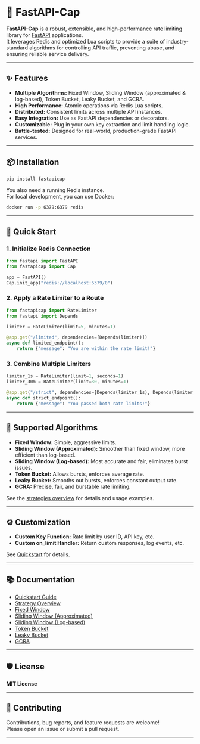 # 🚦 FastAPI-Cap

**FastAPI-Cap** is a robust, extensible, and high-performance rate limiting library for [FastAPI](https://fastapi.tiangolo.com/) applications.  
It leverages Redis and optimized Lua scripts to provide a suite of industry-standard algorithms for controlling API traffic, preventing abuse, and ensuring reliable service delivery.

---

## ✨ Features

- **Multiple Algorithms:** Fixed Window, Sliding Window (approximated & log-based), Token Bucket, Leaky Bucket, and GCRA.
- **High Performance:** Atomic operations via Redis Lua scripts.
- **Distributed:** Consistent limits across multiple API instances.
- **Easy Integration:** Use as FastAPI dependencies or decorators.
- **Customizable:** Plug in your own key extraction and limit handling logic.
- **Battle-tested:** Designed for real-world, production-grade FastAPI services.

---

## 📦 Installation

```bash
pip install fastapicap
```

You also need a running Redis instance.  
For local development, you can use Docker:

```bash
docker run -p 6379:6379 redis
```

---

## 🚀 Quick Start

### 1. Initialize Redis Connection

```python
from fastapi import FastAPI
from fastapicap import Cap

app = FastAPI()
Cap.init_app("redis://localhost:6379/0")
```

### 2. Apply a Rate Limiter to a Route

```python
from fastapicap import RateLimiter
from fastapi import Depends

limiter = RateLimiter(limit=5, minutes=1)

@app.get("/limited", dependencies=[Depends(limiter)])
async def limited_endpoint():
    return {"message": "You are within the rate limit!"}
```

### 3. Combine Multiple Limiters

```python
limiter_1s = RateLimiter(limit=1, seconds=1)
limiter_30m = RateLimiter(limit=30, minutes=1)

@app.get("/strict", dependencies=[Depends(limiter_1s), Depends(limiter_30m)])
async def strict_endpoint():
    return {"message": "You passed both rate limits!"}
```

---

## 🧩 Supported Algorithms

- **Fixed Window:** Simple, aggressive limits.
- **Sliding Window (Approximated):** Smoother than fixed window, more efficient than log-based.
- **Sliding Window (Log-based):** Most accurate and fair, eliminates burst issues.
- **Token Bucket:** Allows bursts, enforces average rate.
- **Leaky Bucket:** Smooths out bursts, enforces constant output rate.
- **GCRA:** Precise, fair, and burstable rate limiting.

See the [strategies overview](https://devbijay.github.io/FastAPI-Cap/strategies/overview/) for details and usage examples.

---

## ⚙️ Customization

- **Custom Key Function:** Rate limit by user ID, API key, etc.
- **Custom on_limit Handler:** Return custom responses, log events, etc.

See [Quickstart](https://devbijay.github.io/FastAPI-Cap/quickstart/) for details.

---

## 📚 Documentation

- [Quickstart Guide](https://devbijay.github.io/FastAPI-Cap/quickstart/)
- [Strategy Overview](https://devbijay.github.io/FastAPI-Cap/strategies/overview/)
- [Fixed Window](https://devbijay.github.io/FastAPI-Cap/strategies/fixed_window/)
- [Sliding Window (Approximated)](https://devbijay.github.io/FastAPI-Cap/strategies/sliding_window/)
- [Sliding Window (Log-based)](https://devbijay.github.io/FastAPI-Cap/strategies/sliding_window_log/)
- [Token Bucket](https://devbijay.github.io/FastAPI-Cap/strategies/token_bucket/)
- [Leaky Bucket](https://devbijay.github.io/FastAPI-Cap/strategies/leaky_bucket/)
- [GCRA](https://devbijay.github.io/FastAPI-Cap/strategies/gcra/)

---

## 🛡️ License

**MIT License**

---

## 🤝 Contributing

Contributions, bug reports, and feature requests are welcome!  
Please open an issue or submit a pull request.

---



